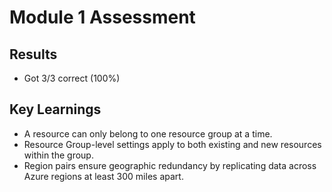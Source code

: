 # Module 1 Assessment

## Results
- Got 3/3 correct (100%)


## Key Learnings
- A resource can only belong to one resource group at a time.
- Resource Group-level settings apply to both existing and new resources within the group.
- Region pairs ensure geographic redundancy by replicating data across Azure regions at least 300 miles apart.
